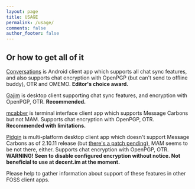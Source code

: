 ```yaml
---
layout: page
title: USAGE
permalink: /usage/
comments: false
author_footer: false
---
```

## Or how to get all of it

[Conversations](http://conversations.im) is Android client app which supports all chat sync features, and also supports chat encryption with OpenPGP (but can't send to offline buddy), OTR and OMEMO. **Editor's choice award.**

[Gajim](http://gajim.org) is desktop client supporting chat sync features, and encryption with OpenPGP, OTR. **Recommended.**

[mcabber](http://mcabber.com) is terminal interface client app which supports Message Carbons but not MAM. Supports chat encryption with OpenPGP, OTR. **Recommended with limitations.**

[Pidgin](http://pidgin.im) is multi-platform desktop client app which doesn't support Message Carbons as of 2.10.11 release (but [there's a patch pending](https://developer.pidgin.im/ticket/15508#comment:52)), MAM seems to be not there, either. Supports chat encryption with OpenPGP, OTR. **WARNING! Seen to disable configured encryption without notice. Not beneficial to use at decent.im at the moment.**

Please help to gather information about support of these features in other FOSS client apps.
